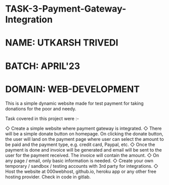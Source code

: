 # TASK-3-Payment-Gateway-Integration

# NAME: UTKARSH TRIVEDI 
# BATCH: APRIL'23
# DOMAIN: WEB-DEVELOPMENT

This is a simple dynamic website made for test payment for taking donations for the poor and needy.

Task covered in this project were :-

◇ Create a simple website where payment gateway is integrated.
◇ There will be a simple donate button on homepage. On clicking
the donate button, the user will land on the payment page where
user can select the amount to be paid and the payment type, e.g.
credit card, Paypal, etc.
◇ Once the payment is done and invoice will be generated and
email will be sent to the user for the payment received. The
invoice will contain the amount.
◇ On any page / email, only basic information is needed.
◇ Create your own temporary / sandbox / testing accounts with 3rd
party for integrations.
◇ Host the website at 000webhost, github.io, heroku app or any
other free hosting provider. Check in code in gitlab.
